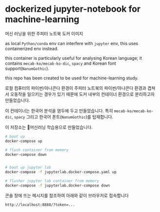 # dockerized jupyter-notebook for machine-learning
머신 러닝을 위한 주피터 노트북 도커 이미지

as local `Python/conda` env can interfere with `jupyter` env, this uses containerized env instead.

this container is particularly useful for analysing Korean language;
it contains `mecab-ko/mecab-ko-dic`, `spacy` and Korean font support(`NanumGothic`).

this repo has been created to be used for machine-learning study.

로컬 컴퓨터의 파이썬/아나콘다 환경이 주피터 노트북의 파이썬/아나콘다 환경과 겹쳐서 오동작을 일으키는
경우가 있기 때문에 도커 내부의 컨테이너 환경으로 분리하고자 만들었습니다.

이 컨테이너는 한국어 분석을 염두에 두고 만들었습니다.
특히 `mecab-ko/mecab-ko-dic`, `spacy` 그리고 한국어 폰트(`NanumGothic`)를 탑재합니다.

이 저장소는 🧠머신러닝 학습용으로 만들었습니다.

```sh
# boot up
docker-compose up

# flush container from memory
docker-compose down


# boot up jupyter lab
docker-compose -f jupyterlab.docker-compose.yaml up

# flusher jupyter lab container from memory
docker-compose -f jupyterlab.docker-compose down
```

콘솔 창에 뜨는 메시지를 참조하여 아래와 같이 브라우저로 접속합니다
```sh
http://localhost:8888/?token=...
```